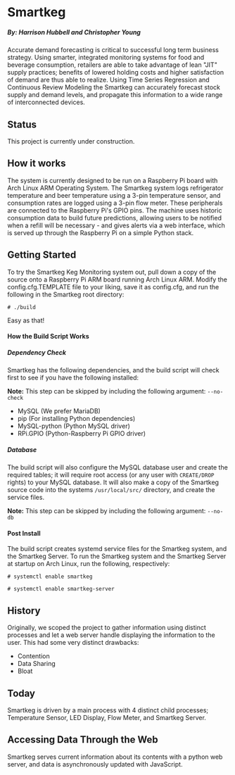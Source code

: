 # Smartkeg
##### By: Harrison Hubbell and  Christopher Young

Accurate demand forecasting is critical to successful long term business strategy. Using smarter, integrated monitoring systems for food and beverage consumption, retailers are able to take advantage of lean "JIT" supply practices; benefits of lowered holding costs and higher satisfaction of demand are thus able to realize.  Using Time Series Regression and Continuous Review Modeling the Smartkeg can accurately forecast stock supply and demand levels, and propagate this information to a wide range of interconnected devices.

## Status
This project is currently under construction.

## How it works
The system is currently designed to be run on a Raspberry Pi board with Arch Linux ARM Operating System.  The Smartkeg system logs refrigerator temperature and beer temperature using a 3-pin temperature sensor, and consumption rates are logged using a 3-pin flow meter.  These peripherals are connected to the Raspberry Pi's GPIO pins.  The machine uses historic consumption data to build future predictions, allowing users to be notified when a refill will be necessary - and gives alerts via a web interface, which is served up through the Raspberry Pi on a simple Python stack.

## Getting Started
To try the Smartkeg Keg Monitoring system out, pull down a copy of the source onto a Raspberry Pi ARM board running Arch Linux ARM.  Modify the config.cfg.TEMPLATE file to your liking, save it as config.cfg, and run the following in the Smartkeg root directory:

```Shell
# ./build
```

Easy as that!

#### How the Build Script Works
##### Dependency Check
Smartkeg has the following dependencies, and the build script will check first to see if you have the following installed:

**Note:** This step can be skipped by including the following argument: `--no-check`
* MySQL (We prefer MariaDB)
* pip (For installing Python dependencies)
* MySQL-python (Python MySQL driver)
* RPi.GPIO (Python-Raspberry Pi GPIO driver)

##### Database
The build script will also configure the MySQL database user and create the required tables; it will require root access (or any user with `CREATE/DROP` rights) to your MySQL database.  It will also make a copy of the Smartkeg source code into the systems `/usr/local/src/` directory, and create the service files.

**Note:** This step can be skipped by including the following argument: `--no-db`

#### Post Install
The build script creates systemd service files for the Smartkeg system, and the Smartkeg Server. To run the Smartkeg system and the Smartkeg Server at startup on Arch Linux, run the following, respectively:
```Shell
# systemctl enable smartkeg
```
```Shell
# systemctl enable smartkeg-server
```

## History
Originally, we scoped the project to gather information using distinct processes and let a web server handle displaying the information to the user.  This had some very distinct drawbacks:
* Contention
* Data Sharing
* Bloat

## Today
Smartkeg is driven by a main process with 4 distinct child processes; Temperature Sensor, LED Display, Flow Meter, and Smartkeg Server.

## Accessing Data Through the Web
Smartkeg serves current information about its contents with a python web server, and data is asynchronously updated with JavaScript.
